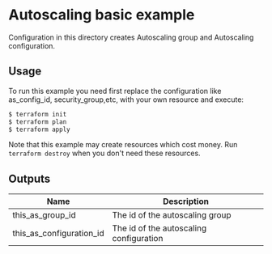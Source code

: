 # Autoscaling basic example

Configuration in this directory creates Autoscaling group and Autoscaling configuration.

## Usage
To run this example you need first replace the configuration like as_config_id, security_group,etc, with your own resource and execute:

```bash
$ terraform init
$ terraform plan
$ terraform apply
```

Note that this example may create resources which cost money. Run `terraform destroy` when you don't need these resources.

<!-- BEGINNING OF PRE-COMMIT-TERRAFORM DOCS HOOK -->
## Outputs

| Name | Description |
|------|-------------|
| this_as_group_id | The id of the autoscaling group |
| this_as_configuration_id | The id of the autoscaling configuration |

<!-- END OF PRE-COMMIT-TERRAFORM DOCS HOOK -->
